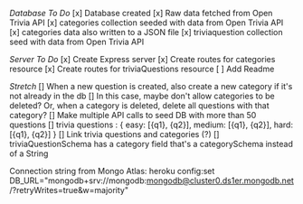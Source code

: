 *Database To Do*
[x] Database created
[x] Raw data fetched from Open Trivia API
[x] categories collection seeded with data from Open Trivia API
    [x] categories data also written to a JSON file 
[x] triviaquestion collection seed with data from Open Trivia API

*Server To Do*
[x] Create Express server
[x] Create routes for categories resource
[x] Create routes for triviaQuestions resource
[ ] Add Readme

*Stretch*
[] When a new question is created, also create a new category if it's not already in the db
    [] In this case, maybe don't allow categories to be deleted? Or, when a category is deleted, delete all questions with that category?
[] Make multiple API calls to seed DB with more than 50 questions
    [] trivia questions : {
        easy: [{q1}, {q2}],
        medium: [{q1}, {q2}],
        hard: [{q1}, {q2}]
    }
[] Link trivia questions and categories (?)
    [] triviaQuestionSchema has a category field that's a categorySchema instead of a String

Connection string from Mongo Atlas:
heroku config:set DB_URL="mongodb+srv://mongodb:mongodb@cluster0.ds1er.mongodb.net/<dbname>?retryWrites=true&w=majority"